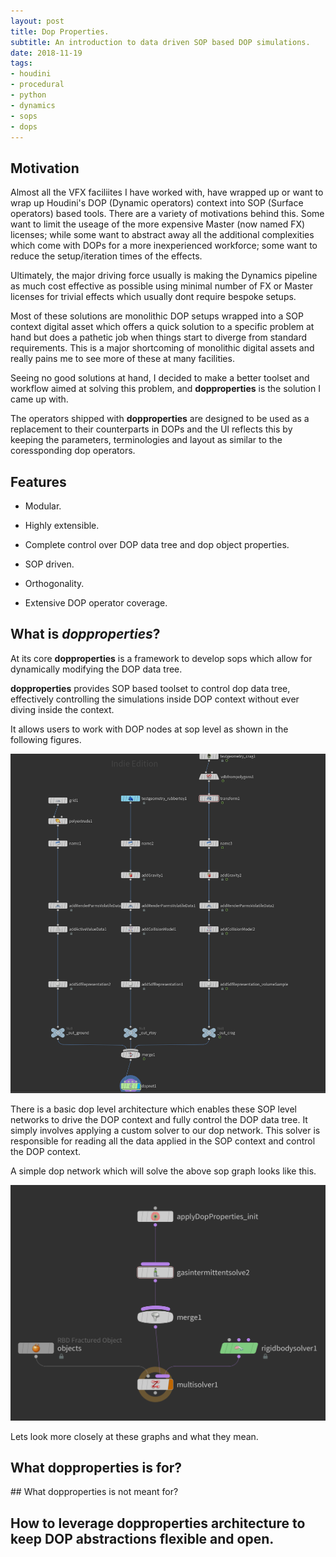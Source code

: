 ```yaml
---
layout: post
title: Dop Properties.
subtitle: An introduction to data driven SOP based DOP simulations.
date: 2018-11-19
tags:
- houdini
- procedural
- python
- dynamics
- sops
- dops
---
```


## Motivation

Almost all the VFX faciliites I have worked with, have wrapped up or want to wrap up Houdini's DOP (Dynamic operators) context into SOP (Surface operators) based tools. There are a variety of motivations behind this. Some want to limit the useage of the more expensive Master (now named FX) licenses; while some want to abstract away all the additional complexities which come with DOPs for a more inexperienced workforce; some want to reduce the setup/iteration times of the effects.

Ultimately, the major driving force usually is making the Dynamics pipeline as much cost effective as possible using minimal number of FX or Master licenses for trivial effects which usually dont require bespoke setups.

Most of these solutions are monolithic DOP setups wrapped into a SOP context digital asset which offers a quick solution to a specific problem at hand but does a pathetic job when things start to diverge from standard requirements. This is a major shortcoming of monolithic digital assets and really pains me to see more of these at many facilities.

Seeing no good solutions at hand, I decided to make a better toolset and workflow aimed at solving this problem, and **dopproperties** is the solution I came up with.

The operators shipped with **dopproperties** are designed to be used as a replacement to their counterparts in DOPs and the UI reflects this by keeping the parameters, terminologies and layout as similar to the coressponding dop operators.


## Features

* Modular.

* Highly extensible.

* Complete control over DOP data tree and dop object properties.

* SOP driven.

* Orthogonality.

* Extensive DOP operator coverage.


## What is *dopproperties*?

At its core **dopproperties** is a framework to develop sops which allow for dynamically modifying the DOP data tree.

**dopproperties** provides SOP based toolset to control dop data tree, effectively controlling the simulations inside DOP context without ever diving inside the context.

It allows users to work with DOP nodes at sop level as shown in the following figures.

![A very simple setup - sop](/img/projects/dopproperties/simple_01_sop.jpg)

There is a basic dop level architecture which enables these SOP level networks to drive the DOP context and fully control the DOP data tree. It simply involves applying a custom solver to our dop network. This solver is responsible for reading all the data applied in the SOP context and control the DOP context.

A simple dop network which will solve the above sop graph looks like this.

![A very simple setup - dop](/img/projects/dopproperties/simple_01_dop.jpg)

Lets look more closely at these graphs and what they mean.


## What dopproperties is for?

## What dopproperties is not meant for?

## How to leverage dopproperties architecture to keep DOP abstractions flexible and open.
